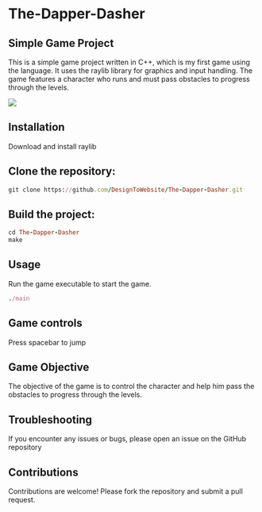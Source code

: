 # The-Dapper-Dasher

## Simple Game Project

This is a simple game project written in C++, which is my first game using the language. 
It uses the raylib library for graphics and input handling. 
The game features a character who runs and must pass obstacles to progress through the levels.

<img width="auto" src="https://user-images.githubusercontent.com/74991230/214108042-634d35fc-a12d-4e27-a53f-f4faabcec21c.jpg" />

## Installation

Download and install raylib

## Clone the repository:

```ruby
git clone https://github.com/DesignToWebsite/The-Dapper-Dasher.git
```

## Build the project:

```ruby
cd The-Dapper-Dasher
make
```

## Usage

Run the game executable to start the game.
```ruby
./main
```
## Game controls

Press spacebar to jump

## Game Objective

The objective of the game is to control the character and help him pass the obstacles to progress through the levels.

<!--
Additional Features
Add any additional features of your game here, for example: power-ups, different characters, etc.
-->

## Troubleshooting

If you encounter any issues or bugs, please open an issue on the GitHub repository

## Contributions

Contributions are welcome! Please fork the repository and submit a pull request.
